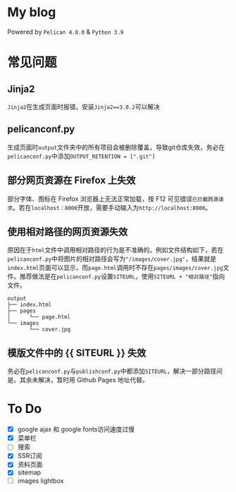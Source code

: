 # My blog

Powered by `Pelican 4.8.0` & `Python 3.9`

# 常见问题

## Jinja2

`Jinja2`在生成页面时报错，安装`Jinja2==3.0.2`可以解决

## pelicanconf.py

生成页面时`output`文件夹中的所有项目会被删除覆盖，导致git仓库失效，务必在`pelicanconf.py`中添加`OUTPUT_RETENTION = [".git"]`

## 部分网页资源在 Firefox 上失效

部分字体、图标在 Firefox 浏览器上无法正常加载，按 F12 可见错误`已拦截跨源请求`。若在`localhost：8000`开放，需要手动输入为`http://localhost:8000`。

## 使用相对路径的网页资源失效

原因在于`html`文件中调用相对路径的行为是不准确的。例如文件结构如下，若在`pelicanconf.py`中将图片的相对路径会写为`"/images/cover.jpg"`，结果就是`index.html`页面可以显示，而`page.html`调用时不存在`pages/images/cover.jpg`文件。推荐做法是在`pelicanconf.py`设置`SITEURL`，使用`SITEURL + "相对路径"`指向文件。

```
output
├── index.html
├── pages
│      └── page.html
└── images
       └── cover.jpg
```

## 模版文件中的 {{ SITEURL }} 失效

务必在`pelicanconf.py`与`publishconf.py`中都添加`SITEURL`，解决一部分路径问是。其余未解决，暂时用 Github Pages 地址代替。

# To Do

- [x] google ajax 和 google fonts访问速度过慢
- [x] 菜单栏
- [ ] 搜索
- [x] SSR订阅
- [x] 资料页面
- [x] sitemap
- [ ] images lightbox